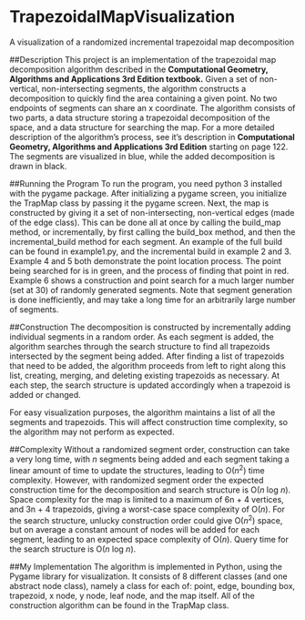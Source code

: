 # TrapezoidalMapVisualization
A visualization of a randomized incremental trapezoidal map decomposition

##Description
This project is an implementation of the trapezoidal map decomposition algorithm described in the **Computational Geometry, Algorithms and Applications 3rd Edition textbook.** Given a set of non-vertical, non-intersecting segments, the algorithm constructs a decomposition to quickly find the area containing a given point. No two endpoints of segments can share an x coordinate. The algorithm consists of two parts, a data structure storing a trapezoidal decomposition of the space, and a data structure for searching the map. For a more detailed description of the algorithm’s process, see it’s description in **Computational Geometry, Algorithms and Applications 3rd Edition** starting on page 122. 
The segments are visualized in blue, while the added decomposition is drawn in black. 

##Running the Program
To run the program, you need python 3 installed with the pygame package. After initializing a pygame screen, you initialize the TrapMap class by passing it the pygame screen. Next, the map is constructed by giving it a set of non-intersecting, non-vertical edges (made of the edge class). This can be done all at once by calling the build_map method, or incrementally, by first calling the build_box method, and then the incremental_build method for each segment. An example of the full build can be found in example1.py, and the incremental build in example 2 and 3. Example 4 and 5 both demonstrate the point location process. The point being searched for is in green, and the process of finding that point in red. Example 6 shows a construction and point search for a much larger number (set at 30) of randomly generated segments. Note that segment generation is done inefficiently, and may take a long time for an arbitrarily large number of segments. 

##Construction
The decomposition is constructed by incrementally adding individual segments in a random order. As each segment is added, the algorithm searches through the search structure to find all trapezoids intersected by the segment being added. After finding a list of trapezoids that need to be added, the algorithm proceeds from left to right along this list, creating, merging, and deleting existing trapezoids as necessary. At each step, the search structure is updated accordingly when a trapezoid is added or changed. 

For easy visualization purposes, the algorithm maintains a list of all the segments and trapezoids. This will affect construction time complexity, so the algorithm may not perform as expected. 


##Complexity
Without a randomized segment order, construction can take a very long time, with *n* segments being added and each segment taking a linear amount of time to update the structures, leading to O(*n*<sup>2</sup>) time complexity. However, with randomized segment order the expected construction time for the decomposition and search structure is O(*n* log *n*). 
Space complexity for the map is limited to a maximum of 6n + 4 vertices, and 3n + 4 trapezoids, giving a worst-case space complexity of O(*n*). For the search structure, unlucky construction order could give O(*n*<sup>2</sup>) space, but on average a constant amount of nodes will be added for each segment, leading to an expected space complexity of O(*n*). 
Query time for the search structure is O(*n* log *n*).

##My Implementation 
The algorithm is implemented in Python, using the Pygame library for visualization. It consists of 8 different classes (and one abstract node class), namely a class for each of: point, edge, bounding box, trapezoid, x node, y node, leaf node, and the map itself. All of the construction algorithm can be found in the TrapMap class. 
